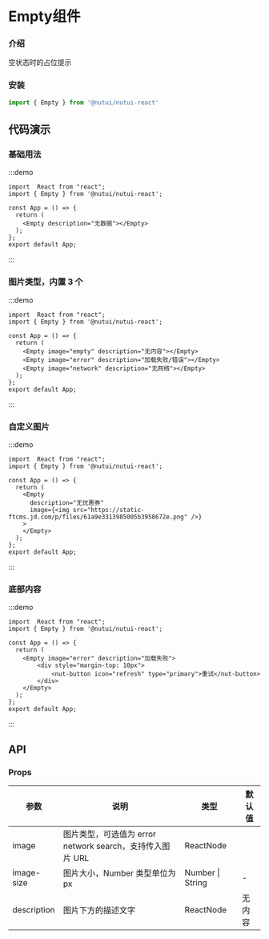 #  Empty组件

### 介绍

空状态时的占位提示

### 安装

```javascript
import { Empty } from '@nutui/nutui-react'
```


## 代码演示

### 基础用法
:::demo
```tsx
import  React from "react";
import { Empty } from '@nutui/nutui-react';

const App = () => {
  return (
    <Empty description="无数据"></Empty>
  );
};
export default App;
```
:::

### 图片类型，内置 3 个
:::demo
```tsx
import  React from "react";
import { Empty } from '@nutui/nutui-react';

const App = () => {
  return (
    <Empty image="empty" description="无内容"></Empty>
    <Empty image="error" description="加载失败/错误"></Empty>
    <Empty image="network" description="无网络"></Empty>
  );
};
export default App;
```
:::

### 自定义图片
:::demo
```tsx
import  React from "react";
import { Empty } from '@nutui/nutui-react';

const App = () => {
  return (
    <Empty
      description="无优惠券" 
      image={<img src="https://static-ftcms.jd.com/p/files/61a9e3313985005b3958672e.png" />}
    >
    </Empty>
  );
};
export default App;
```
:::


### 底部内容
:::demo
```tsx
import  React from "react";
import { Empty } from '@nutui/nutui-react';

const App = () => {
  return (
    <Empty image="error" description="加载失败">
        <div style="margin-top: 10px">
            <nut-button icon="refresh" type="primary">重试</nut-button>
        </div>
    </Empty>
  );
};
export default App;
```
:::
## API

### Props

| 参数         | 说明                             | 类型   | 默认值           |
|--------------|----------------------------------|--------|------------------|
| image         | 图片类型，可选值为 error network search，支持传入图片 URL              | ReactNode       |
| image-size        | 图片大小，Number 类型单位为 px                         | Number \| String | -       |
| description         | 图片下方的描述文字 | ReactNode | 无内容                |



